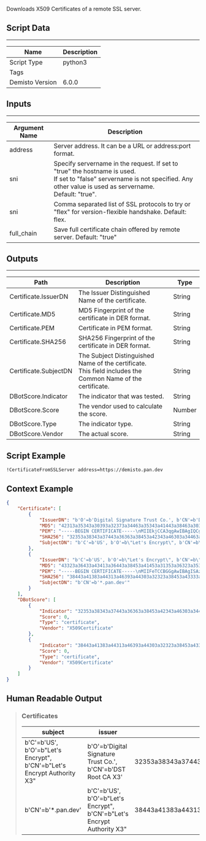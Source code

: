  Downloads X509 Certificates of a remote SSL server.

## Script Data
---

| **Name** | **Description** |
| --- | --- |
| Script Type | python3 |
| Tags |  |
| Demisto Version | 6.0.0 |

## Inputs
---

| **Argument Name** | **Description** |
| --- | --- |
| address | Server address. It can be a URL or address:port format. |
| sni | Specify servername in the request. If set to "true" the hostname is used.<br/>If set to "false" servername is not specified. Any other value is used as servername.<br/>Default: "true".<br/> |
| sni | Comma separated list of SSL protocols to try or "flex" for version-flexible handshake. Default: flex.<br/> |
| full_chain | Save full certificate chain offered by remote server. Default: "true"<br/> |

## Outputs
---

| **Path** | **Description** | **Type** |
| --- | --- | --- |
| Certificate.IssuerDN | The Issuer Distinguished Name of the certificate. | String |
| Certificate.MD5 | MD5 Fingerprint of the certificate in DER format. | String |
| Certificate.PEM | Certificate in PEM format. | String |
| Certificate.SHA256 | SHA256 Fingerprint of the certificate in DER format. | String |
| Certificate.SubjectDN | The Subject Distinguished Name of the certificate.<br/>This field includes the Common Name of the certificate.<br/> | String |
| DBotScore.Indicator | The indicator that was tested. | String |
| DBotScore.Score | The vendor used to calculate the score. | Number |
| DBotScore.Type | The indicator type. | String |
| DBotScore.Vendor | The actual score. | String |


## Script Example
```!CertificateFromSSLServer address=https://demisto.pan.dev```

## Context Example
```json
{
    "Certificate": [
        {
            "IssuerDN": "b'O'=b'Digital Signature Trust Co.', b'CN'=b'DST Root CA X3'",
            "MD5": "42313a35343a30393a32373a34463a35343a41443a38463a30323a33443a33423a38353a41353a45433a45433a3544",
            "PEM": "-----BEGIN CERTIFICATE-----\nMIIEkjCCA3qgAwIBAgIQCgFBQgAAAVOFc2oLheynCDANBgkqhkiG9w0BAQsFADA/\nMSQwIgYDVQQKExtEaWdpdGFsIFNpZ25hdHVyZSBUcnVzdCBDby4xFzAVBgNVBAMT\nDkRTVCBSb290IENBIFgzMB4XDTE2MDMxNzE2NDA0NloXDTIxMDMxNzE2NDA0Nlow\nSjELMAkGA1UEBhMCVVMxFjAUBgNVBAoTDUxldCdzIEVuY3J5cHQxIzAhBgNVBAMT\nGkxldCdzIEVuY3J5cHQgQXV0aG9yaXR5IFgzMIIBIjANBgkqhkiG9w0BAQEFAAOC\nAQ8AMIIBCgKCAQEAnNMM8FrlLke3cl03g7NoYzDq1zUmGSXhvb418XCSL7e4S0EF\nq6meNQhY7LEqxGiHC6PjdeTm86dicbp5gWAf15Gan/PQeGdxyGkOlZHP/uaZ6WA8\nSMx+yk13EiSdRxta67nsHjcAHJyse6cF6s5K671B5TaYucv9bTyWaN8jKkKQDIZ0\nZ8h/pZq4UmEUEz9l6YKHy9v6Dlb2honzhT+Xhq+w3Brvaw2VFn3EK6BlspkENnWA\na6xK8xuQSXgvopZPKiAlKQTGdMDQMc2PMTiVFrqoM7hD8bEfwzB/onkxEz0tNvjj\n/PIzark5McWvxI0NHWQWM6r6hCm21AvA2H3DkwIDAQABo4IBfTCCAXkwEgYDVR0T\nAQH/BAgwBgEB/wIBADAOBgNVHQ8BAf8EBAMCAYYwfwYIKwYBBQUHAQEEczBxMDIG\nCCsGAQUFBzABhiZodHRwOi8vaXNyZy50cnVzdGlkLm9jc3AuaWRlbnRydXN0LmNv\nbTA7BggrBgEFBQcwAoYvaHR0cDovL2FwcHMuaWRlbnRydXN0LmNvbS9yb290cy9k\nc3Ryb290Y2F4My5wN2MwHwYDVR0jBBgwFoAUxKexpHsscfrb4UuQdf/EFWCFiRAw\nVAYDVR0gBE0wSzAIBgZngQwBAgEwPwYLKwYBBAGC3xMBAQEwMDAuBggrBgEFBQcC\nARYiaHR0cDovL2Nwcy5yb290LXgxLmxldHNlbmNyeXB0Lm9yZzA8BgNVHR8ENTAz\nMDGgL6AthitodHRwOi8vY3JsLmlkZW50cnVzdC5jb20vRFNUUk9PVENBWDNDUkwu\nY3JsMB0GA1UdDgQWBBSoSmpjBH3duubRObemRWXv86jsoTANBgkqhkiG9w0BAQsF\nAAOCAQEA3TPXEfNjWDjdGBX7CVW+dla5cEilaUcne8IkCJLxWh9KEik3JHRRHGJo\nuM2VcGfl96S8TihRzZvoroed6ti6WqEBmtzw3Wodatg+VyOeph4EYpr/1wXKtx8/\nwApIvJSwtmVi4MFU5aMqrSDE6ea73Mj2tcMyo5jMd6jmeWUHK8so/joWUoHOUgwu\nX4Po1QYz+3dszkDqMp4fklxBwXRsW10KXzPMTZ+sOPAveyxindmjkW8lGy+QsRlG\nPfZ+G6Z6h7mjem0Y+iWlkYcV4PIWL1iwBi8saCbGS5jN2p8M+X+Q7UNKEkROb3N6\nKOqkqm57TH2H3eDJAkSnh6/DNFu0Qg==\n-----END CERTIFICATE-----\n",
            "SHA256": "32353a38343a37443a36363a38453a42343a46303a34463a44443a34303a42313a32423a36423a30373a34303a43353a36373a44413a37443a30323a34333a30383a45423a36433a32433a39363a46453a34313a44393a44453a32313a3844",
            "SubjectDN": "b'C'=b'US', b'O'=b\"Let's Encrypt\", b'CN'=b\"Let's Encrypt Authority X3\""
        },
        {
            "IssuerDN": "b'C'=b'US', b'O'=b\"Let's Encrypt\", b'CN'=b\"Let's Encrypt Authority X3\"",
            "MD5": "43323a36433a43413a36443a38453a41453a31353a36323a35343a35453a41323a46393a32413a37383a36413a3446",
            "PEM": "-----BEGIN CERTIFICATE-----\nMIIFeTCCBGGgAwIBAgISAzEbsD9qaotTNWpIjVYTuJfLMA0GCSqGSIb3DQEBCwUA\nMEoxCzAJBgNVBAYTAlVTMRYwFAYDVQQKEw1MZXQncyBFbmNyeXB0MSMwIQYDVQQD\nExpMZXQncyBFbmNyeXB0IEF1dGhvcml0eSBYMzAeFw0yMDExMDkwODI3MjJaFw0y\nMTAyMDcwODI3MjJaMBQxEjAQBgNVBAMMCSoucGFuLmRldjCCASIwDQYJKoZIhvcN\nAQEBBQADggEPADCCAQoCggEBAN9SNys/BIObvOjc4I9JXOev91udhfUWMZ4B1G/P\nRYIcyVxlQKbgPrzGG0RaC14fPoQ5Jt9G/iP6+xZSIE5dsXN6BEx0z1XxsXNNC4p1\nmxAMMnNR5dOVlkvmW2NCl5Ei38FZrA2Ppf+SnNyNK/O4JC7q3FFYxv6uzvmyMS7P\nlct6XR29BkcOQXGcFn4uVXfa5gex710P20bqaSLePPR3Q01xeNPPtaaRM3XQq/lX\n4jzWFNcKaNyHb/ZoH6CJxue+L3tjA/vWJ/0bDUAtHBauTiuQINwEgKsMVX0GJ8+R\ndQEbNvqcnvyMXRCjyH4jowClVIPqvMCFKCLWywZz83ksZbsCAwEAAaOCAo0wggKJ\nMA4GA1UdDwEB/wQEAwIFoDAdBgNVHSUEFjAUBggrBgEFBQcDAQYIKwYBBQUHAwIw\nDAYDVR0TAQH/BAIwADAdBgNVHQ4EFgQUMNCAdN2NspaIwq5z3DadxFiiBkQwHwYD\nVR0jBBgwFoAUqEpqYwR93brm0Tm3pkVl7/Oo7KEwbwYIKwYBBQUHAQEEYzBhMC4G\nCCsGAQUFBzABhiJodHRwOi8vb2NzcC5pbnQteDMubGV0c2VuY3J5cHQub3JnMC8G\nCCsGAQUFBzAChiNodHRwOi8vY2VydC5pbnQteDMubGV0c2VuY3J5cHQub3JnLzBE\nBgNVHREEPTA7ggkqLnBhbi5kZXaCB3Bhbi5kZXaCJXBhbm9zLmRldmVsb3BlcnMu\ncGFsb2FsdG9uZXR3b3Jrcy5jb20wTAYDVR0gBEUwQzAIBgZngQwBAgEwNwYLKwYB\nBAGC3xMBAQEwKDAmBggrBgEFBQcCARYaaHR0cDovL2Nwcy5sZXRzZW5jcnlwdC5v\ncmcwggEDBgorBgEEAdZ5AgQCBIH0BIHxAO8AdgBvU3asMfAxGdiZAKRRFf93FRwR\n2QLBACkGjbIImjfZEwAAAXWsVNeKAAAEAwBHMEUCIGqLW6M9TglATvIjIe16M04e\nE+N7u2WQ9pXOzCnsGs9jAiEA2xUatPkccLZQBUvSdm+lxpDybWUiVuy0u0WvA1PK\n4loAdQB9PvL4j/+IVWgkwsDKnlKJeSvFDngJfy5ql2iZfiLw1wAAAXWsVNfFAAAE\nAwBGMEQCIFGFLG63CN5rzm6+7COMdfX9lEInTK75K+1S3DJfuBRgAiBsy078DE9N\nUS0VvJT1RbwUd9gHmrdYTjHvoB3+0s+HFzANBgkqhkiG9w0BAQsFAAOCAQEADBhy\nMXGZEwZOtJ9s629vBpXlToQuldMzMruK7YnU8k5jlYo+zf0h+Cho8FVyDGyL2lDP\nnogirsZLE8c3VG+6THsazDlRkrC4kgluwFO+O5Uek+x5/EKUHexKRLZugPcCLJze\nxZY466i/TNUJQboSqAeQ9G0c6icuXQyyNEjOGISL6EJPXYKFMsKYS+3bKG6rjIcB\nwh3punkiV5xTWBkhkXQXDGbIiDexPlCru6pYBRdjYLh7djqNcaETyZzlMGuqaXPV\nKLkHysDrPFRMv7vsVZtfl+uo/IZDlu/f/l9dbAOSm7U2Y4lMDcFFvgBFe92VugRX\nlsIyitGgEHPo3lfpKw==\n-----END CERTIFICATE-----\n",
            "SHA256": "38443a41383a44313a46393a44303a32323a38453a43333a38443a44363a35393a31353a34463a37333a34443a35393a36353a44303a43443a32343a38373a45413a34413a43343a34313a31423a39423a43303a41413a34443a37453a4136",
            "SubjectDN": "b'CN'=b'*.pan.dev'"
        }
    ],
    "DBotScore": [
        {
            "Indicator": "32353a38343a37443a36363a38453a42343a46303a34463a44443a34303a42313a32423a36423a30373a34303a43353a36373a44413a37443a30323a34333a30383a45423a36433a32433a39363a46453a34313a44393a44453a32313a3844",
            "Score": 0,
            "Type": "certificate",
            "Vendor": "X509Certificate"
        },
        {
            "Indicator": "38443a41383a44313a46393a44303a32323a38453a43333a38443a44363a35393a31353a34463a37333a34443a35393a36353a44303a43443a32343a38373a45413a34413a43343a34313a31423a39423a43303a41413a34443a37453a4136",
            "Score": 0,
            "Type": "certificate",
            "Vendor": "X509Certificate"
        }
    ]
}
```

## Human Readable Output

>### Certificates
>|subject|issuer|sha256|
>|---|---|---|
>| b'C'=b'US', b'O'=b"Let's Encrypt", b'CN'=b"Let's Encrypt Authority X3" | b'O'=b'Digital Signature Trust Co.', b'CN'=b'DST Root CA X3' | 32353a38343a37443a36363a38453a42343a46303a34463a44443a34303a42313a32423a36423a30373a34303a43353a36373a44413a37443a30323a34333a30383a45423a36433a32433a39363a46453a34313a44393a44453a32313a3844 |
>| b'CN'=b'*.pan.dev' | b'C'=b'US', b'O'=b"Let's Encrypt", b'CN'=b"Let's Encrypt Authority X3" | 38443a41383a44313a46393a44303a32323a38453a43333a38443a44363a35393a31353a34463a37333a34443a35393a36353a44303a43443a32343a38373a45413a34413a43343a34313a31423a39423a43303a41413a34443a37453a4136 |

